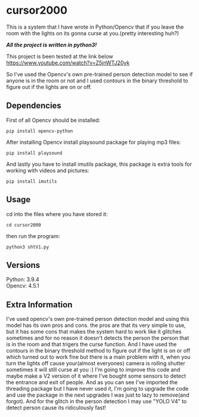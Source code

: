 # cursor2000
This is a system that I have wrote in Python/Opencv that if you leave the room with the lights on its gonna curse at you.(pretty interesting huh?)

***All the project is written in python3!***

This project is been tested at the link below
https://www.youtube.com/watch?v=Z5jnWTJ20yk

So I've used the Opencv's own pre-trained person detection model to see if anyone is in the room or not and I used contours in the binary threshold to figure out if the lights are on or off.

## Dependencies

First of all Opencv should be installed: 
```
pip install opencv-python
```
After installing Opencv install playsound package for playing mp3 files: 
```
pip install playsound
```
And lastly you have to install imutils package, this package is extra tools for working with videos and pictures: 
```
pip install imutils
```
## Usage

cd into the files where you have stored it: 
```
cd cursor2000
```
then run the program: 
```
python3 shtV1.py
```
## Versions
Python: 3.9.4    
Opencv: 4.5.1
## Extra Information

I've used opencv's own pre-trained person detection model and using this model has its own pros and cons.
the pros are that its very simple to use, but it has some cons that makes the system hard to work like it glitches sometimes and for no reason it doesn't detects the person the person that is in the room and that trigers the curse function.
And I have used the contours in the binary threshold method to figure out if the light is on or off which turned out to work fine but there is a main problem with it, when you turn the lights off cause your(almost everyones) camera is rolling shutter sometimes it will still curse at you :)
I'm going to improve this code and maybe make a V2 version of it where I've bought some sensors to detect the entrance and exit of people.
And as you can see I've imported the threading package but I have never used it, I'm going to upgrade the code and use the package in the next upgrades I was just to lazy to remove(and forgot). And for the glitch in the person detection I may use "YOLO V4" to detect person cause its ridiculously fast!
